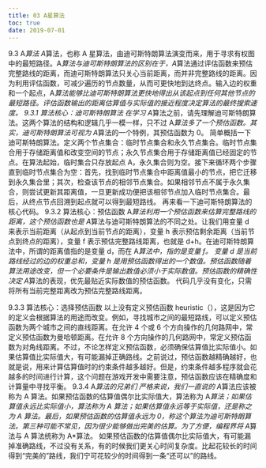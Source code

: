 ```yaml
---
title: 03 A星算法
toc: true
date: 2019-07-01
---
```



9.3 A*算法
A*算法，也称 A 星算法，由迪可斯特朗算法演变而来，用于寻求有权图中的最短路径。A*算法与迪可斯特朗算法的区别在于，A*算法通过评估函数来预估完整路线的距离，而迪可斯特朗算法只关心当前距离，而并非完整路线的距离。因为利用评估函数，可减少遍历的节点数量，从而可更快地到达终点。输入边的权重和一个起点，A*算法能够比迪可斯特朗算法更快地得出从该起点到任何其他节点的最短路径。评估函数输出的距离估算值与实际值的接近程度决定算法的最终搜索速度。
9.3.1 算法核心：迪可斯特朗算法
在学习 A*算法之前，请先理解迪可斯特朗算法。这两个算法的结构和逻辑几乎一模一样，只不过 A*算法多了一个预估函数。其实，迪可斯特朗算法可视为 A*算法的一个特例，其预估函数为 0。
简单概括一下迪可斯特朗算法。定义两个节点集合：临时节点集合和永久节点集合。临时节点集合用于存储距离值和改变空间的节点；永久节点集合用于存储距离值已经固定的节点。在算法起始，临时集合只存放起点 A，永久集合则为空。接下来循环两个步骤直到临时节点集合为空：首先，找到临时节点集合中距离值最小的节点，把它迁移到永久集合里；其次，检查该节点的相邻节点集合。如果相邻节点不属于永久集合，则尝试更新其距离值，一旦更新成功便把该相邻节点加入临时节点集合。最后，从终点节点回溯到起点就可以得到最短路线。
再来看一下迪可斯特朗算法的核心代码。
9.3.2 算法核心：预估函数
A*算法利用一个预估函数来估算完整路线的距离，这个预估函数也是 A*算法与迪可斯特朗算法的不同之处。让我们用变量 d 来表示当前距离（从起点到当前节点的距离），变量 h 表示预估剩余距离（当前节点到终点的距离），变量 f 表示预估完整路线距离，也就是 d+h。在迪可斯特朗算法中，所谓的距离值指的是变量 d，而在 A*算法中，指的是变量 f。
变量 d 是当前路线经过的边的权重总和，变量 h 是用预估函数得出的一个数值。预估函数随着算法用途改变，但一个必要条件是输出数值必须小于实际数值。预估函数的精确性决定 A*算法的表现，优先最贴近实际数值的预估函数。
代码几乎没有变化，只需将所有当前完整距离改为预估完整路线距离。

9.3.3 算法核心：选择预估函数
以上没有定义预估函数 heuristic（），这是因为它的定义会根据算法的用途而改变。例如，寻找城市之间的最短路线，可以定义预估函数为两个城市之间的直线距离。在允许 4 个或 6 个方向操作的几何路网中，常定义预估函数为曼哈顿距离。在允许 8 个方向操作的几何路网中，常定义预估函数为对角线距离。不过，不论怎样定义预估函数，必须确保估算值比实际值小。如果估算值比实际值大，有可能漏掉正确路线。之前说过，预估函数越精确越好，也就是说，用来计算估算值时的约束条件越多越好。但是，约束条件越多程序就会花越多的时间进行计算，这个问题在游戏开发中需要注意，预估函数应该在精确度和计算量中寻找平衡。
9.3.4 A*算法的兄弟们
严格来说，我们一直说的 A*算法应该被称为 A 算法。如果预估函数的估算值偶尔比实际值大，算法称为 A*算法；如果估算值永远比实际值小，算法称为 A 算法；如果估算值永远等于实际值，还是称之为 A 算法。最后，如果预估函数的估算值永远为 0，称这个算法为迪可斯特朗算法。第三种可能不常见，因为很少能够做出完美的估算。为了方便，编程界将 A*算法与 A 算法统称为 A*算法。
如果预估函数的估算值偶尔比实际值大，有可能漏掉准确路线，不过没有关系，有的时候我们更关心时间复杂度。比起花较长的时间得到“完美的”路线，我们宁可花较少的时间得到一条“还可以”的路线。
